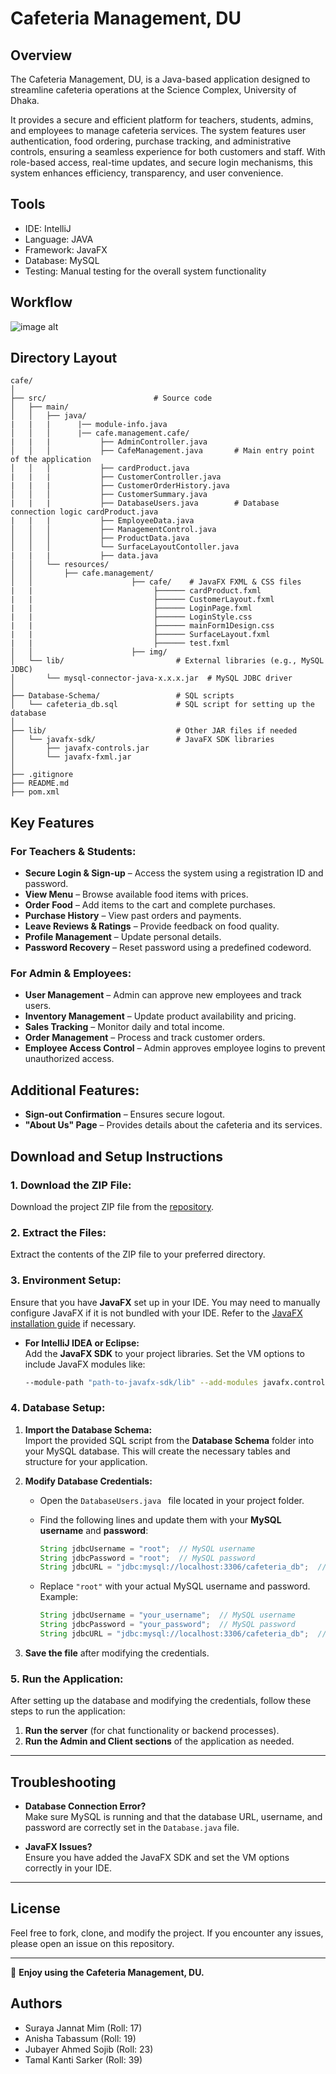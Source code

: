 # Cafeteria Management, DU
## Overview
The Cafeteria Management, DU, is a Java-based application designed to streamline cafeteria operations at the Science Complex, University of Dhaka.

It provides a secure and efficient platform for teachers, students, admins, and employees to manage cafeteria services.
The system features user authentication, food ordering, purchase tracking, and administrative controls, ensuring a seamless 
experience for both customers and staff. With role-based access, real-time updates, and secure login mechanisms, this system 
enhances efficiency, transparency, and user convenience.

## Tools
- IDE: IntelliJ
- Language: JAVA
- Framework: JavaFX
- Database: MySQL
- Testing: Manual testing for the overall 
system functionality


## Workflow
![image alt](https://github.com/Clear20-22/Java-Project/blob/5ae01b462834a38334f3274799ee52cdaafe6912/Blank%20diagram.png)

## Directory Layout

```
cafe/
│
├── src/                        # Source code
│   ├── main/                   
│   │   ├── java/
|   |   |      |── module-info.java            
│   │   │      |── cafe.management.cafe/
|   |   |           ├── AdminController.java
│   │   │           ├── CafeManagement.java       # Main entry point of the application
│   │   │           ├── cardProduct.java          
|   |   |           ├── CustomerController.java  
|   |   |           ├── CustomerOrderHistory.java 
│   │   │           ├── CustomerSummary.java  
|   |   |           ├── DatabaseUsers.java        # Database connection logic cardProduct.java 
|   |   |           ├── EmployeeData.java
│   │   │           ├── ManagementControl.java
│   │   │           ├── ProductData.java
│   │   │           └── SurfaceLayoutContoller.java
|   |   |           ├── data.java
│   │   └── resources/          
│   │       ├── cafe.management/        
│   │                      ├── cafe/    # JavaFX FXML & CSS files
|   |                           ├────── cardProduct.fxml
|   |                           ├────── CustomerLayout.fxml
|   |                           ├────── LoginPage.fxml
|   |                           ├────── LoginStyle.css
|   |                           ├────── mainForm1Design.css
|   |                           ├────── SurfaceLayout.fxml
|   |                           ├────── test.fxml
│   │                      ├── img/              
│   └── lib/                         # External libraries (e.g., MySQL JDBC)
│       └── mysql-connector-java-x.x.x.jar  # MySQL JDBC driver
│
├── Database-Schema/                 # SQL scripts
│   └── cafeteria_db.sql             # SQL script for setting up the database
│
├── lib/                             # Other JAR files if needed
│   └── javafx-sdk/                  # JavaFX SDK libraries
│       ├── javafx-controls.jar
│       └── javafx-fxml.jar
│
├── .gitignore                       
├── README.md                       
├── pom.xml          

```

## Key Features

### For Teachers & Students:
- **Secure Login & Sign-up** – Access the system using a registration ID and password.  
- **View Menu** – Browse available food items with prices.  
- **Order Food** – Add items to the cart and complete purchases.  
- **Purchase History** – View past orders and payments.  
- **Leave Reviews & Ratings** – Provide feedback on food quality.  
- **Profile Management** – Update personal details.  
- **Password Recovery** – Reset password using a predefined codeword.  

### For Admin & Employees:
- **User Management** – Admin can approve new employees and track users.  
- **Inventory Management** – Update product availability and pricing.  
- **Sales Tracking** – Monitor daily and total income.  
- **Order Management** – Process and track customer orders.  
- **Employee Access Control** – Admin approves employee logins to prevent unauthorized access.  

## Additional Features:
- **Sign-out Confirmation** – Ensures secure logout.  
- **"About Us" Page** – Provides details about the cafeteria and its services.  



## Download and Setup Instructions

### **1. Download the ZIP File:**
Download the project ZIP file from the [repository](#).

### **2. Extract the Files:**
Extract the contents of the ZIP file to your preferred directory.

### **3. Environment Setup:**

Ensure that you have **JavaFX** set up in your IDE. You may need to manually configure JavaFX if it is not bundled with your IDE. Refer to the [JavaFX installation guide](https://openjfx.io/) if necessary.

- **For IntelliJ IDEA or Eclipse:**  
    Add the **JavaFX SDK** to your project libraries.
    Set the VM options to include JavaFX modules like:
    ```bash
    --module-path "path-to-javafx-sdk/lib" --add-modules javafx.controls,javafx.fxml
    ```

### **4. Database Setup:**

1. **Import the Database Schema:**  
   Import the provided SQL script from the **Database Schema** folder into your MySQL database. This will create the necessary tables and structure for your application.

2. **Modify Database Credentials:**

   - Open the `DatabaseUsers.java ` file located in your project folder.
   - Find the following lines and update them with your **MySQL username** and **password**:
   
     ```java
     String jdbcUsername = "root";  // MySQL username
     String jdbcPassword = "root";  // MySQL password
     String jdbcURL = "jdbc:mysql://localhost:3306/cafeteria_db";  // Database URL
     ```

   - Replace `"root"` with your actual MySQL username and password. Example:
   
     ```java
     String jdbcUsername = "your_username";  // MySQL username
     String jdbcPassword = "your_password";  // MySQL password
     String jdbcURL = "jdbc:mysql://localhost:3306/cafeteria_db";  // Database URL
     ```

3. **Save the file** after modifying the credentials.

### **5. Run the Application:**

After setting up the database and modifying the credentials, follow these steps to run the application:

1. **Run the server** (for chat functionality or backend processes).
2. **Run the Admin and Client sections** of the application as needed.

---

## Troubleshooting

- **Database Connection Error?**  
  Make sure MySQL is running and that the database URL, username, and password are correctly set in the `Database.java` file.

- **JavaFX Issues?**  
  Ensure you have added the JavaFX SDK and set the VM options correctly in your IDE.

---

## License

Feel free to fork, clone, and modify the project. If you encounter any issues, please open an issue on this repository.

---

🚀 **Enjoy using the Cafeteria Management, DU.**


## Authors
- Suraya Jannat Mim (Roll: 17)<br>
- Anisha Tabassum (Roll: 19)<br>
- Jubayer Ahmed Sojib (Roll: 23)<br>
- Tamal Kanti Sarker (Roll: 39)

